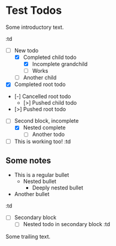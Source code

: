 # Test Todos

Some introductory text.

:td
- [ ] New todo
  - [x] Completed child todo
    - [x] Incomplete grandchild
    - [ ] Works
  - [ ] Another child
- [x] Completed root todo
- [-] Cancelled root todo
  - [>] Pushed child todo
- [>] Pushed root todo
- [ ] Second block, incomplete
  - [x] Nested complete
    - [ ] Another todo 
- [ ] This is working too!
:td

## Some notes

- This is a regular bullet
  - Nested bullet
    - Deeply nested bullet
- Another bullet

:td
- [ ] Secondary block
  - [ ] Nested todo in secondary block
:td

Some trailing text. 
